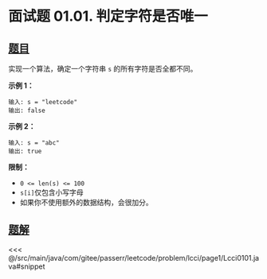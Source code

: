 # 面试题 01.01. 判定字符是否唯一

## [题目](https://leetcode.cn/problems/is-unique-lcci/)
实现一个算法，确定一个字符串 `s` 的所有字符是否全都不同。

**示例 1：**

    输入: s = "leetcode"
    输出: false 

**示例 2：**

    输入: s = "abc"
    输出: true

**限制：**

* `0 <= len(s) <= 100 `
* `s[i]`仅包含小写字母
* 如果你不使用额外的数据结构，会很加分。


## [题解](https://github.com/PasseRR/JavaLeetCode/blob/master/src/main/java/com/gitee/passerr/leetcode/problem/lcci/page1/Lcci0101.java)

<<< @/src/main/java/com/gitee/passerr/leetcode/problem/lcci/page1/Lcci0101.java#snippet
